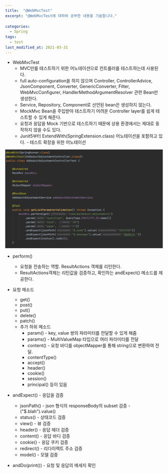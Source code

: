 ```yaml
---
title:  "@WebMvcTest"
excerpt: "@WebMvcTest에 대하여 공부한 내용을 기술합니다."

categories:
  - Spring
tags:
  - test
last_modified_at: 2021-03-31
---
```


* WebMvcTest
    * MVC만를 테스트하기 위한 어노테이션으로 컨트롤러를 테스트하는데 사용된다.
    * full auto-configuration을 하지 않으며 Controller, ControllerAdvice, JsonComponent, Converter, GenericConverter, Filter, WebMvcConfigurer, HandlerMethodArgumentResolver 관련 Bean만 생성한다.
    * Service, Repository, Component로 선언된 bean은 생성하지 않는다.
    * MockMvc Bean을 주입받아 테스트하기 어려운 Controller layer를 쉽게 테스트할 수 있게 해준다.
    * 요청과 응답을 Mock 기반으로 테스트하기 때문에 상용 환경에서는 제대로 동작하지 않을 수도 있다.
    * Junit5부터 ExtendWith(SpringExtension.class) 어노테이션을 포함하고 있다. - 테스트 확장을 위한 어노테이션

![1](/assets/images/@WebMvcTest.png)

* perform()
  - 요청을 전송하는 역할. ResultActions 객체를 리턴한다.
  - ResultActions객체는 리턴값을 검증하고, 확인하는 andExpect() 메소드를 제공한다.

* 요청 메소드
  - get()
  - post()
  - put()
  - delete() 
  - patch()
  - 추가 하위 메소드
    - param() - key, value 쌍의 파라미터를 전달할 수 있게 해줌
    - params() - MultiValueMap 타입으로 여러 파라미터를 전달
    - content() - 요청 바디를 objectMapper를 통해 string으로 변환하여 전달.
    - contentType()
    - accept()
    - header()
    - cookie()
    - session()
    - principal() 등이 있음
  

* andExpect() - 응답을 검증
  * jsonPath() - json 형식의 responseBody의 subset 검증 - ("$.blah").value()
  * status() - 상태코드 검증
  * view() - 뷰 검증
  * header() - 응답 헤더 검증
  * content() - 응답 바디 검증
  * cookie() - 응답 쿠키 검증
  * redirect() - 리다이렉트 주소 검증
  * model() - 모델 검증

* andDo(print()) - 요청 및 응답의 메세지 확인